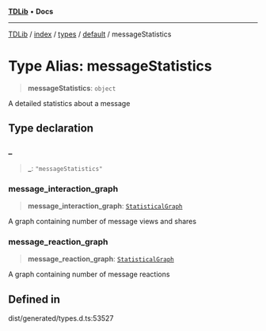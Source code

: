 [**TDLib**](../../../../../../README.md) • **Docs**

***

[TDLib](../../../../../../modules.md) / [index](../../../../../README.md) / [types](../../../README.md) / [default](../README.md) / messageStatistics

# Type Alias: messageStatistics

> **messageStatistics**: `object`

A detailed statistics about a message

## Type declaration

### \_

> **\_**: `"messageStatistics"`

### message\_interaction\_graph

> **message\_interaction\_graph**: [`StatisticalGraph`](StatisticalGraph.md)

A graph containing number of message views and shares

### message\_reaction\_graph

> **message\_reaction\_graph**: [`StatisticalGraph`](StatisticalGraph.md)

A graph containing number of message reactions

## Defined in

dist/generated/types.d.ts:53527
